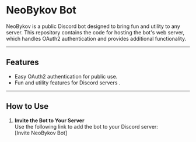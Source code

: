 

# NeoBykov Bot

NeoBykov is a public Discord bot designed to bring fun and utility to any server. This repository contains the code for hosting the bot's web server, which handles OAuth2 authentication and provides additional functionality.

---

## Features
- Easy OAuth2 authentication for public use.
- Fun and utility features for Discord servers .

---

## How to Use
1. **Invite the Bot to Your Server**  
   Use the following link to add the bot to your Discord server:  
   [Invite NeoBykov Bot]
